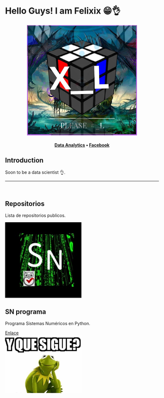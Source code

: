 # Hello Guys! I am Felixix 😁👌

<div align="center">
  <img src="/image/perfil.jpg" height="360">
</div>

<h4 align="center">
  <b><a href="#">Data Analytics</a></b>
  •
  <a href="https://www.facebook.com/FelixixLG" target="_blank">Facebook</a>
</h4>

## Introduction
Soon to be a data scientist 👌.
<hr>
<br>

## Repositorios
Lista de repositorios publicos.
<br>

<!-- Tarjeta 1 -->
 <div>
    <img src="/image/SN-programa.jpg" alt="Programa Python Sistemas Numéricos" width="250">
    <h2>SN programa</h2>
    <p>Programa Sistemas Numéricos en Python.</p>
    <a href="#">Enlace</a>
</div>

  <!-- Tarjeta 2 -->
  <div class="card">
      <img src="/image/pendiente-contenido.jpg" alt="Sin contenido"  width="250">
    <!--
      <h2>Card 2</h2>
      <p>Descripción de la tarjeta 2.</p>
      <a href="#">Enlace</a>
     -->
  </div>


